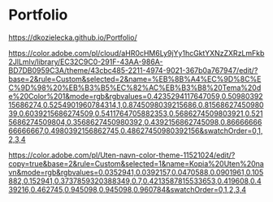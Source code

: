 # Portfolio


https://dkozielecka.github.io/Portfolio/


https://color.adobe.com/pl/cloud/aHR0cHM6Ly9jYy1hcGktYXNzZXRzLmFkb2JlLmlv/library/EC32C9C0-291F-43AA-986A-BD7DB0959C3A/theme/43cbc485-2211-4974-9021-367b0a767947/edit/?base=2&rule=Custom&selected=2&name=%EB%8B%A4%EC%9D%8C%EC%9D%98%20%EB%B3%B5%EC%82%AC%EB%B3%B8%20Tema%20de%20Color%201&mode=rgb&rgbvalues=0.4235294117647059,0.5098039215686274,0.5254901960784314,1,0.8745098039215686,0.8156862745098039,0.6039215686274509,0.5411764705882353,0.5686274509803921,0.5215686274509804,0.3568627450980392,0.4392156862745098,0.8666666666666667,0.4980392156862745,0.48627450980392156&swatchOrder=0,1,2,3,4

https://color.adobe.com/pl/Uten-navn-color-theme-11521024/edit/?copy=true&base=2&rule=Custom&selected=1&name=Kopia%20Uten%20navn&mode=rgb&rgbvalues=0.0352941,0.0392157,0.0470588,0.0901961,0.105882,0.152941,0.3737859320388349,0.7,0.4213587815533653,0.419608,0.439216,0.462745,0.945098,0.945098,0.960784&swatchOrder=0,1,2,3,4
